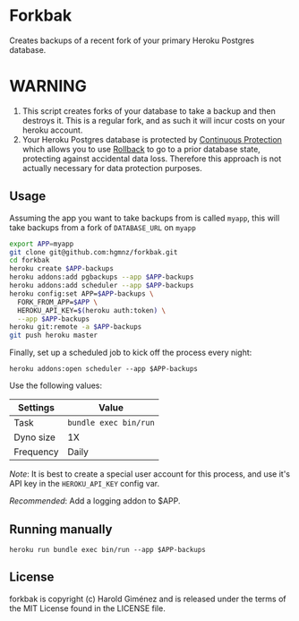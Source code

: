 Forkbak
=======

Creates backups of a recent fork of your primary Heroku Postgres database.

WARNING
=======

1. This script creates forks of your database to take a backup and then
   destroys it. This is a regular fork, and as such it will incur costs on your
   heroku account.
2. Your Heroku Postgres database is protected by [Continuous
   Protection](https://devcenter.heroku.com/articles/heroku-postgres-data-safety-and-continuous-protection)
   which allows you to use
   [Rollback](https://devcenter.heroku.com/articles/heroku-postgres-rollback) to
   go to a prior database state, protecting against accidental data loss.
   Therefore this approach is not actually necessary for data protection
   purposes.

Usage
-----

Assuming the app you want to take backups from is called `myapp`, this will
take backups from a fork of `DATABASE_URL` on `myapp`

```bash
export APP=myapp
git clone git@github.com:hgmnz/forkbak.git
cd forkbak
heroku create $APP-backups
heroku addons:add pgbackups --app $APP-backups
heroku addons:add scheduler --app $APP-backups
heroku config:set APP=$APP-backups \
  FORK_FROM_APP=$APP \
  HEROKU_API_KEY=$(heroku auth:token) \
  --app $APP-backups
heroku git:remote -a $APP-backups
git push heroku master
```

Finally, set up a scheduled job to kick off the process every night:

```
heroku addons:open scheduler --app $APP-backups
```

Use the following values:

Settings  | Value
--------- | ----------------------
Task      | `bundle exec bin/run`
Dyno size | 1X
Frequency | Daily


*Note*: It is best to create a special user account for this process, and use
it's API key in the `HEROKU_API_KEY` config var.

*Recommended*: Add a logging addon to $APP.

Running manually
----------------

```
heroku run bundle exec bin/run --app $APP-backups
```

## License

forkbak is copyright (c) Harold Giménez and is released under the terms of the
MIT License found in the LICENSE file.
